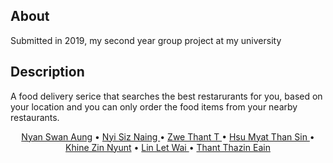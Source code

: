 ## About

  Submitted in 2019, my second year group project at my university


## Description

  A food delivery serice that searches the best restarurants for you, based on your location and you can only order the food items from your nearby restaurants. 
  
  
<p align="center">
  <a href="https://github.com/NyanSwanAung">Nyan Swan Aung</a> •
  <a href="https://www.facebook.com/nyi.s.naing.923">Nyi Siz Naing </a> •
  <a href="https://www.facebook.com/monezwe.minn.7">Zwe Thant T </a> •
  <a href="https://www.facebook.com/pinkypie.alice">Hsu Myat Than Sin </a> •
  <a href="https://www.facebook.com/profile.php?id=100026201902471">Khine Zin Nyunt</a> •
  <a href="https://www.facebook.com/wai.linlet">Lin Let Wai </a> •
  <a href="">Thant Thazin Eain </a> 
</p>
